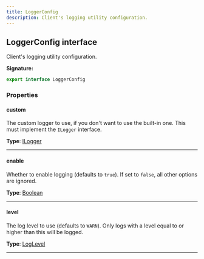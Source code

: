 ```yaml
---
title: LoggerConfig
description: Client's logging utility configuration.
---
```


## LoggerConfig interface

Client's logging utility configuration.

**Signature:**

```ts
export interface LoggerConfig 
```

### Properties

#### custom

The custom logger to use, if you don't want to use the built-in one. This must implement the `ILogger` interface.



**Type**: [ILogger](/api/ilogger)

---

#### enable

Whether to enable logging (defaults to `true`). If set to `false`, all other options are ignored.



**Type**: [Boolean](https://developer.mozilla.org/en-US/docs/Web/JavaScript/Reference/Global_Objects/Boolean)

---

#### level

The log level to use (defaults to `WARN`). Only logs with a level equal to or higher than this will be logged.



**Type**: [LogLevel](/api/loglevel)

---

